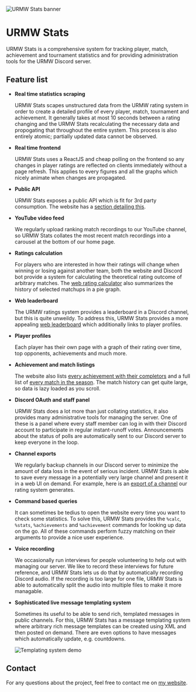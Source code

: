 ![URMW Stats banner](https://user-images.githubusercontent.com/20552946/110439284-0133f780-8103-11eb-92f6-4fe08318fc23.png)

# URMW Stats

URMW Stats is a comprehensive system for tracking player, match, achievement and tournament statistics and for providing administration tools for the URMW Discord server.

## Feature list

* **Real time statistics scraping**

  URMW Stats scapes unstructured data from the URMW rating system in order to create a detailed profile of every player, match, tournament and achievement.
  It generally takes at most 10 seconds between a rating changing and the URMW Stats recalculating the necessary data and propogating that throughout the entire system.
  This process is also entirely atomic; partially updated data cannot be observed.
  
* **Real time frontend**

  URMW Stats uses a ReactJS and cheap polling on the frontend so any changes in player ratings are reflected on clients immediately without a page refresh.
  This applies to every figures and all the graphs which nicely animate when changes are propagated.
  
* **Public API**

  URMW Stats exposes a public API which is fit for 3rd party consumption.
  The website has a [section detailing this](https://urmw.live/about).
  
* **YouTube video feed**
  
  We regularly upload ranking match recordings to our YouTube channel, so URMW Stats collates the most recent match recordings into a carousel at the bottom of our home page.
  
* **Ratings calculation**

  For players who are interested in how their ratings will change when winning or losing against another team, both the website and Discord bot provide a system for calculating the theoretical rating outcome of arbitrary matches.
  The [web rating calculator](https://urmw.live/calculator) also summarizes the history of selected matchups in a pie graph.
  
* **Web leaderboard**

  The URMW ratings system provides a leaderboard in a Discord channel, but this is quite unweildy.
  To address this, URMW Stats provides a more appealing [web leaderboard](https://urmw.live/players) which additionally links to player profiles.
  
* **Player profiles**

  Each player has their own page with a graph of their rating over time, top opponents, achievements and much more.

* **Achievement and match listings**

  The website also lists [every achievement with their completors](https://urmw.live/achievements) and a full list of [every match in the season](https://urmw.live/history).
  The match history can get quite large, so data is lazy loaded as you scroll.

* **Discord OAuth and staff panel**

  URMW Stats does a lot more than just collating statistics, it also provides many administrative tools for managing the server.
  One of these is a panel where every staff member can log in with their Discord account to participate in regular instant-runoff votes.
  Announcements about the status of polls are automatically sent to our Discord server to keep everyone in the loop.
  
* **Channel exports**

  We regularly backup channels in our Discord server to minimize the amount of data loss in the event of serious incident.
  URMW Stats is able to save every message in a potentially very large channel and present it in a web UI on demand.
  For example, here is an [export of a channel](https://urmw.live/export/768320373942910997/818777662017372180/export.json.gz) our rating system generates.

* **Command based queries**

  It can sometimes be tedius to open the website every time you want to check some statistics.
  To solve this, URMW Stats provides the `%calc`, `%stats`, `%achievements` and `%achievement` commands for looking up data on the go.
  All of these commands perform fuzzy matching on their arguments to provide a nice user experience.
  
* **Voice recording**

  We occasionally run interviews for people volunteering to help out with managing our server.
  We like to record these interviews for future reference, and URMW Stats lets us do that by automatically recording Discord audio.
  If the recording is too large for one file, URMW Stats is able to automatically split the audio into multiple files to make it more managable.
  
* **Sophisticated live message templating system**

  Sometimes its useful to be able to send rich, templated messages in public channels.
  For this, URMW Stats has a message templating system where arbitrary rich message templates can be created using XML and then posted on demand.
  There are even options to have messages which automatically update, e.g. countdowns.

  ![Templating system demo](https://user-images.githubusercontent.com/20552946/110453129-98a04700-8111-11eb-8ac6-d3d88516473f.png)
  
## Contact

For any questions about the project, feel free to contact me on [my website](https://llew.netlify.app).
